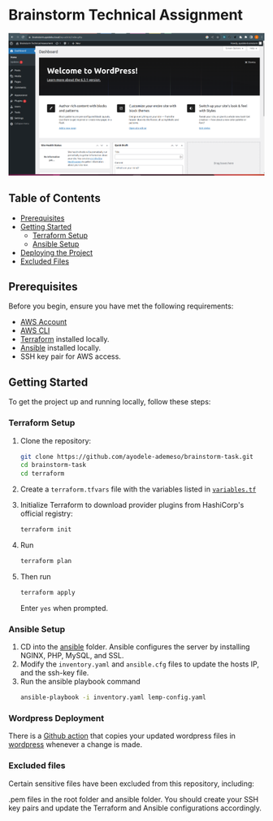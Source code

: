 # Brainstorm Technical Assignment

![Architecture Diagram](website.png)

## Table of Contents

- [Prerequisites](#prerequisites)
- [Getting Started](#getting-started)
  - [Terraform Setup](#terraform-setup)
  - [Ansible Setup](#ansible-setup)
- [Deploying the Project](#deploying-the-project)
- [Excluded Files](#excluded-files)

## Prerequisites

Before you begin, ensure you have met the following requirements:

- [AWS Account](https://aws.amazon.com/)
- [AWS CLI](https://aws.amazon.com/cli/)
- [Terraform](https://www.terraform.io/) installed locally.
- [Ansible](https://www.ansible.com/) installed locally.
- SSH key pair for AWS access.

## Getting Started

To get the project up and running locally, follow these steps:

### Terraform Setup

1. Clone the repository:

   ```bash
   git clone https://github.com/ayodele-ademeso/brainstorm-task.git
   cd brainstorm-task
   cd terraform
   ```
2. Create a `terraform.tfvars` file with the variables listed in [`variables.tf`](./terraform/variables.tf)
3. Initialize Terraform to download provider plugins from HashiCorp's official registry:
    ```bash
    terraform init
    ```
4. Run 
    ```bash
    terraform plan
    ``` 
5. Then run 
    ```bash
    terraform apply
    ``` 
    Enter `yes` when prompted.

### Ansible Setup

1. CD into the [ansible](./ansible) folder. Ansible configures the server by installing NGINX, PHP, MySQL, and SSL.
2. Modify the `inventory.yaml` and `ansible.cfg` files to update the hosts IP, and the ssh-key file.
3. Run the ansible playbook command
    ```bash
    ansible-playbook -i inventory.yaml lemp-config.yaml
    ```

### Wordpress Deployment

There is a [Github action](./github/workflows/develop.yaml) that copies your updated wordpress files in [wordpress](./wordpress) whenever a change is made.

### Excluded files
Certain sensitive files have been excluded from this repository, including:

.pem files in the root folder and ansible folder. You should create your SSH key pairs and update the Terraform and Ansible configurations accordingly.